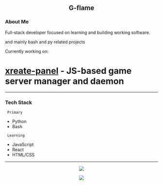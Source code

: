 <h2 align="center">G-flame</h2>

### About Me

Full-stack developer focused on learning and building working software.

and mainly bash and py related projects

Currently working on:

# [xreate-panel](https://github.com/Xreatlabs) - JS-based game server manager and daemon

---
### Tech Stack

```
 Primary
```
- Python
- Bash

```
 Learning
```
- JavaScript
- React
- HTML/CSS
---

<div align="center">

![](https://github-profile-trophy.vercel.app/?username=G-flame&theme=darkhub&no-frame=false&no-bg=true&margin-w=4)

![](https://komarev.com/ghpvc/?username=G-flame&color=blue)
</div>

